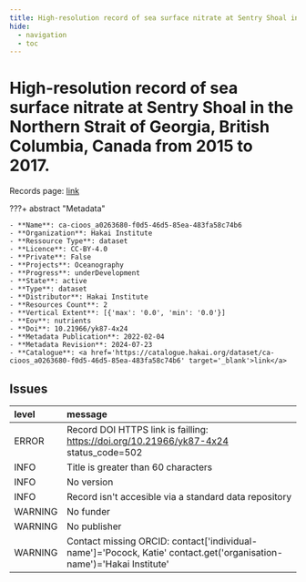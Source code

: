 ```yaml
---
title: High-resolution record of sea surface nitrate at Sentry Shoal in the Northern Strait of Georgia, British Columbia, Canada from 2015 to 2017.
hide:
  - navigation
  - toc
---
```


# High-resolution record of sea surface nitrate at Sentry Shoal in the Northern Strait of Georgia, British Columbia, Canada from 2015 to 2017.

Records page: <a href='https://catalogue.hakai.org/dataset/ca-cioos_a0263680-f0d5-46d5-85ea-483fa58c74b6' target='_blank'>link</a>

???+ abstract "Metadata"

    - **Name**: ca-cioos_a0263680-f0d5-46d5-85ea-483fa58c74b6 
    - **Organization**: Hakai Institute 
    - **Ressource Type**: dataset 
    - **Licence**: CC-BY-4.0 
    - **Private**: False 
    - **Projects**: Oceanography 
    - **Progress**: underDevelopment 
    - **State**: active 
    - **Type**: dataset 
    - **Distributor**: Hakai Institute 
    - **Resources Count**: 2 
    - **Vertical Extent**: [{'max': '0.0', 'min': '0.0'}] 
    - **Eov**: nutrients 
    - **Doi**: 10.21966/yk87-4x24 
    - **Metadata Publication**: 2022-02-04 
    - **Metadata Revision**: 2024-07-23 
    - **Catalogue**: <a href='https://catalogue.hakai.org/dataset/ca-cioos_a0263680-f0d5-46d5-85ea-483fa58c74b6' target='_blank'>link</a> 

<div id='map'></div>




## Issues
| level   | message                                                                                                              |
|:--------|:---------------------------------------------------------------------------------------------------------------------|
| ERROR   | Record DOI HTTPS link is failling: https://doi.org/10.21966/yk87-4x24 status_code=502                                |
| INFO    | Title is greater than 60 characters                                                                                  |
| INFO    | No version                                                                                                           |
| INFO    | Record isn't accesible via a standard data repository                                                                |
| WARNING | No funder                                                                                                            |
| WARNING | No publisher                                                                                                         |
| WARNING | Contact missing ORCID: contact['individual-name']='Pocock, Katie' contact.get('organisation-name')='Hakai Institute' |


<script>
   document.addEventListener("DOMContentLoaded", function() {
    var map = L.map('map').setView([51.505, -125.09], 5);
    L.tileLayer('https://tile.openstreetmap.org/{z}/{x}/{y}.png', {
        maxZoom: 19,
        attribution: '&copy; <a href="http://www.openstreetmap.org/copyright">OpenStreetMap</a>'
    }).addTo(map);
    var geojsonFeature = {
        "type": "Feature",
        "properties": {
            "name" : "High-resolution record of sea surface nitrate at Sentry Shoal in the Northern Strait of Georgia, British Columbia, Canada from 2015 to 2017."
        },
        "geometry": {'type': 'Polygon', 'coordinates': [[[-125.2942704, 49.83702595], [-124.90571487, 49.83702595], [-124.90571487, 50.05976151], [-125.2942704, 50.05976151], [-125.2942704, 49.83702595]]]}
    }
    L.geoJSON(geojsonFeature).addTo(map);
   })
</script>